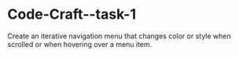 # Code-Craft--task-1
Create an iterative navigation menu that changes color or style when scrolled or when hovering over a menu item.
